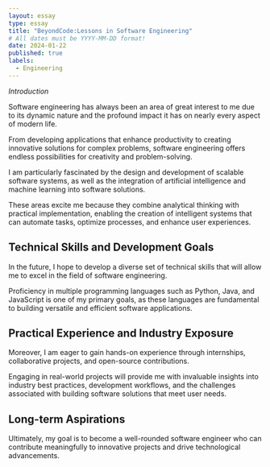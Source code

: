 ```yaml
---
layout: essay
type: essay
title: "BeyondCode:Lessons in Software Engineering"
# All dates must be YYYY-MM-DD format!
date: 2024-01-22
published: true
labels:
  - Engineering
---
```



*Introduction*

Software engineering has always been an area of great interest to me due to its dynamic nature and the profound impact it has on nearly every aspect of modern life. 

From developing applications that enhance productivity to creating innovative solutions for complex problems, software engineering offers endless possibilities for creativity and problem-solving. 

I am particularly fascinated by the design and development of scalable software systems, as well as the integration of artificial intelligence and machine learning into software solutions. 

These areas excite me because they combine analytical thinking with practical implementation, enabling the creation of intelligent systems that can automate tasks, optimize processes, and enhance user experiences.


## Technical Skills and Development Goals

In the future, I hope to develop a diverse set of technical skills that will allow me to excel in the field of software engineering. 

Proficiency in multiple programming languages such as Python, Java, and JavaScript is one of my primary goals, as these languages are fundamental to building versatile and efficient software applications.


## Practical Experience and Industry Exposure

Moreover, I am eager to gain hands-on experience through internships, collaborative projects, and open-source contributions. 

Engaging in real-world projects will provide me with invaluable insights into industry best practices, development workflows, and the challenges associated with building software solutions that meet user needs.


## Long-term Aspirations

Ultimately, my goal is to become a well-rounded software engineer who can contribute meaningfully to innovative projects and drive technological advancements.


